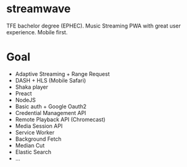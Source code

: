 # streamwave
TFE bachelor degree (EPHEC). Music Streaming PWA with great user experience. Mobile first.

# Goal
- Adaptive Streaming + Range Request
- DASH + HLS (Mobile Safari)
- Shaka player
- Preact
- NodeJS
- Basic auth + Google Oauth2
- Credential Management API
- Remote Playback API (Chromecast)
- Media Session API
- Service Worker
- Background Fetch
- Median Cut 
- Elastic Search
- ...
